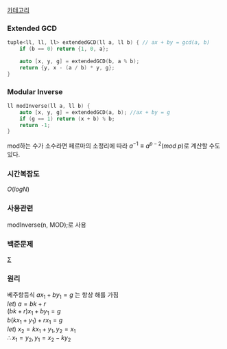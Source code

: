 [카테고리](/README.md)
### Extended GCD
```cpp
tuple<ll, ll, ll> extendedGCD(ll a, ll b) { // ax + by = gcd(a, b)
    if (b == 0) return {1, 0, a};

    auto [x, y, g] = extendedGCD(b, a % b);
    return {y, x - (a / b) * y, g};
}
```
### Modular Inverse
```cpp
ll modInverse(ll a, ll b) {
    auto [x, y, g] = extendedGCD(a, b); //ax + by = g
    if (g == 1) return (x + b) % b;
    return -1;
}
```
mod하는 수가 소수라면 페르마의 소정리에 따라 $a^{-1} \equiv a^{p-2} (mod~p)$로 계산할 수도 있다.


### 시간복잡도 
$O(logN)$   

### 사용관련
modInverse(n, MOD);로 사용

### 백준문제
[Σ](https://www.acmicpc.net/problem/13172)

### 원리
베주항등식 $ax_1 + by_1 = g$ 는 항상 해를 가짐   
$let)~ a=bk+r$   
$(bk + r)x_1 + by_1 = g$   
$b(kx_1+y_1) + rx_1 = g$   
$let)~ x_2 = kx_1+y_1, y_2=x_1$   
$\therefore x_1=y_2, y_1 = x_2-ky_2$
